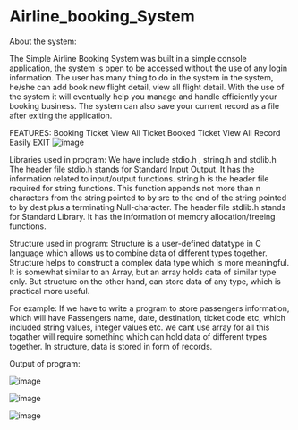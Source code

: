 # Airline_booking_System

About  the  system:

The Simple Airline Booking System was built in a simple console application, the system is open to be accessed without the use of any login information.
The user has many thing to do in the system in the system, he/she can add book new flight detail, view all flight detail. 
With the use of the system it will eventually help you manage and handle efficiently your booking business. The system can also save your current record as a file after exiting the application. 

FEATURES:
Booking Ticket
View All Ticket
Booked Ticket
View All Record
Easily EXIT
![image](https://github.com/evapatel1654/Airline_booking_System/assets/133888581/13153965-25b5-4444-9e88-7c99119773c5)


Libraries used in program:
We have include stdio.h , string.h and stdlib.h
The header file stdio.h stands for Standard Input Output. It has the information related to input/output functions.
string.h is the header file required for string functions. This function appends not more than n characters from the string pointed to by src to the end of the string pointed to by dest plus a terminating Null-character.
The header file stdlib.h stands for Standard Library. It has the information of memory allocation/freeing functions.

Structure used in program:
Structure is a user-defined datatype in C language which allows us to combine data of different types together. Structure helps to construct a complex data type which is more meaningful. It is somewhat similar to an Array, but an array holds data of similar type only. But structure on the other hand, can store data of any type, which is practical more useful. 

For example: If we have to write a program to store passengers information, which will have Passengers name, date, destination, ticket code etc, which included string values, integer values etc. we cant use array for all this togather will require something which can hold data of different types together. In structure, data is stored in form of records.

Output of program:

![image](https://github.com/evapatel1654/Airline_booking_System/assets/133888581/9cd36ca8-6e3c-4eb4-953d-91f165dec619)

![image](https://github.com/evapatel1654/Airline_booking_System/assets/133888581/ec832c41-ea85-4652-871f-e56185f7caa8)

![image](https://github.com/evapatel1654/Airline_booking_System/assets/133888581/279ba044-238d-41c1-994d-a6021fd527b4)
